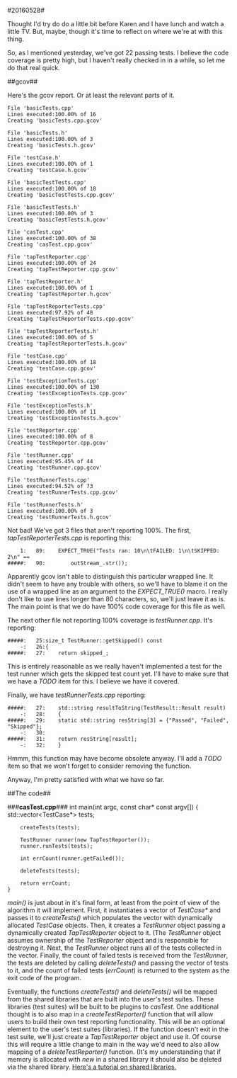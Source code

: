 #20160528#

Thought I'd try do do a little bit before Karen and I have lunch and watch a little TV.  But, maybe, though it's time to reflect on where we're at with this thing.

So, as I mentioned yesterday, we've got 22 passing tests.  I believe the code coverage is pretty high, but I haven't really checked in in a while, so let me do that real quick.

##gcov##

Here's the gcov report.  Or at least the relevant parts of it.

	File 'basicTests.cpp'
	Lines executed:100.00% of 16
	Creating 'basicTests.cpp.gcov'

	File 'basicTests.h'
	Lines executed:100.00% of 3
	Creating 'basicTests.h.gcov'

	File 'testCase.h'
	Lines executed:100.00% of 1
	Creating 'testCase.h.gcov'

	File 'basicTestTests.cpp'
	Lines executed:100.00% of 18
	Creating 'basicTestTests.cpp.gcov'

	File 'basicTestTests.h'
	Lines executed:100.00% of 3
	Creating 'basicTestTests.h.gcov'

	File 'casTest.cpp'
	Lines executed:100.00% of 38
	Creating 'casTest.cpp.gcov'

	File 'tapTestReporter.cpp'
	Lines executed:100.00% of 24
	Creating 'tapTestReporter.cpp.gcov'

	File 'tapTestReporter.h'
	Lines executed:100.00% of 1
	Creating 'tapTestReporter.h.gcov'

	File 'tapTestReporterTests.cpp'
	Lines executed:97.92% of 48
	Creating 'tapTestReporterTests.cpp.gcov'

	File 'tapTestReporterTests.h'
	Lines executed:100.00% of 5
	Creating 'tapTestReporterTests.h.gcov'

	File 'testCase.cpp'
	Lines executed:100.00% of 18
	Creating 'testCase.cpp.gcov'

	File 'testExceptionTests.cpp'
	Lines executed:100.00% of 130
	Creating 'testExceptionTests.cpp.gcov'

	File 'testExceptionTests.h'
	Lines executed:100.00% of 11
	Creating 'testExceptionTests.h.gcov'

	File 'testReporter.cpp'
	Lines executed:100.00% of 8
	Creating 'testReporter.cpp.gcov'

	File 'testRunner.cpp'
	Lines executed:95.45% of 44
	Creating 'testRunner.cpp.gcov'

	File 'testRunnerTests.cpp'
	Lines executed:94.52% of 73
	Creating 'testRunnerTests.cpp.gcov'

	File 'testRunnerTests.h'
	Lines executed:100.00% of 3
	Creating 'testRunnerTests.h.gcov'

Not bad!  We've got 3 files that aren't reporting 100%.  The first, *tapTestReporterTests.cpp* is reporting this:

        1:   89:    EXPECT_TRUE("Tests ran: 10\n\tFAILED: 1\n\tSKIPPED: 2\n" ==
    #####:   90:		outStream_.str());

Apparently gcov isn't able to distinguish this particular wrapped line.  It didn't seem to have any trouble with others, so we'll have to blame it on the use of a wrapped line as an argument to the *EXPECT_TRUE()* macro.  I really don't like to use lines longer than 80 characters, so, we'll just leave it as is.  The main point is that we do have 100% code coverage for this file as well.

The next other file not reporting 100% coverage is *testRunner.cpp*.  It's reporting:

    #####:   25:size_t TestRunner::getSkipped() const
        -:   26:{
    #####:   27:    return skipped_;

This is entirely reasonable as we really haven't implemented a test for the test runner which gets the skipped test count yet.  I'll have to make sure that we have a *TODO* item for this.  I believe we have it covered.

Finally, we have *testRunnerTests.cpp* reporting:

    #####:   27:    std::string resultToString(TestResult::Result result)
        -:   28:    {
    #####:   29:	static std::string resString[3] = {"Passed", "Failed", "Skipped"};
        -:   30:
    #####:   31:	return resString[result];
        -:   32:    }

Hmmm, this function may have become obsolete anyway.  I'll add a *TODO* item so that we won't forget to consider removing the function.

Anyway, I'm pretty satisfied with what we have so far.

##The code##

###**casTest.cpp**###
	int main(int argc, const char* const argv[])
	{
		std::vector<TestCase*> tests;
		
		createTests(tests);
		
		TestRunner runner(new TapTestReporter());
		runner.runTests(tests);
		
		int errCount(runner.getFailed());
		
		deleteTests(tests);
		
		return errCount;
	}

*main()* is just about in it's final form, at least from the point of view of the algorithm it will implement.  First, it instantiates a vector of *TestCase\** and passes it to *createTests()* which populates the vector with dynamically allocated *TestCase* objects.  Then, it creates a *TestRunner* object passing a dynamically created *TapTestReporter* object to it.  (The *TestRunner* object assumes ownership of the *TestReporter* object and is responsible for destroying it.  Next, the *TestRunner* object runs all of the tests collected in the vector.  Finally, the count of failed tests is received from the *TestRunner*, the tests are deleted by calling *deleteTests()* and passing the vector of tests to it, and the count of failed tests (*errCount*) is returned to the system as the exit code of the program.

Eventually, the functions *createTests()* and *deleteTests()* will be mapped from the shared libraries that are built into the user's test suites.  These libraries (test suites) will be built to be plugins to *casTest*.  One additional thought is to also map in a *createTestReporter()* function that will allow users to build their own test reporting functionality.  This will be an optional element to the user's test suites (libraries).  If the function doesn't exit in the test suite, we'll just create a *TapTestReporter* object and use it.  Of course this will require a little change to main in the way we'd need to also allow mapping of a *deleteTestReporter()* function.  (It's my understanding that if memory is allocated with *new* in a shared library it should also be deleted via the shared library.  [Here's a tutorial on shared libraries.](http://www.yolinux.com/TUTORIALS/LibraryArchives-StaticAndDynamic.html)

